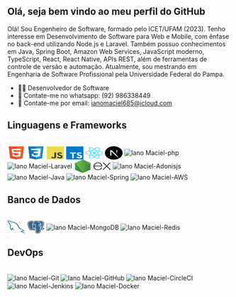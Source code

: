 ## Olá, seja bem vindo ao meu perfil do GitHub
Olá! Sou Engenheiro de Software, formado pelo ICET/UFAM (2023). Tenho interesse em Desenvolvimento de Software para Web e Mobile, com ênfase no back-end utilizando Node.js e Laravel. Também possuo conhecimentos em Java, Spring Boot, Amazon Web Services, JavaScript moderno, TypeScript, React, React Native, APIs REST, além de ferramentas de controle de versão e automação. Atualmente, sou mestrando em Engenharia de Software Profissional pela Universidade Federal do Pampa.

- 👨‍💻 Desenvolvedor de Software
- 📲 Contate-me no whatsapp: (92) 986338449
- 📧 Contate-me por email: ianomaciel685@icloud.com
<!-- 🔗 Portfólio: https://www.ianodev.com/ -->

## Linguagens e Frameworks

<div style="display: inline_block"><br>
  <img align="center" alt="Iano Maciel-HTML" height="30" width="40" src="https://raw.githubusercontent.com/devicons/devicon/master/icons/html5/html5-original.svg">
  <img align="center" alt="Iano Maciel-CSS" height="30" width="40" src="https://raw.githubusercontent.com/devicons/devicon/master/icons/css3/css3-original.svg">
  <img align="center" alt="Iano Maciel-Js" height="30" width="40" src="https://raw.githubusercontent.com/devicons/devicon/master/icons/javascript/javascript-original.svg">
  <img align="center" alt="Iano Maciel-Ts" height="30" width="40" src="https://raw.githubusercontent.com/devicons/devicon/master/icons/typescript/typescript-original.svg">
  <img align="center" alt="Iano Maciel-React" height="30" width="40" src="https://raw.githubusercontent.com/devicons/devicon/master/icons/react/react-original.svg">
  <img align="center" alt="Iano Maciel-Next" height="30" width="40" src="https://raw.githubusercontent.com/devicons/devicon/master/icons/nextjs/nextjs-original.svg">

  <img align="center" alt="Iano Maciel-php" height="30" width="40" src="https://cdn.jsdelivr.net/gh/devicons/devicon@latest/icons/php/php-original.svg" />
  <img align="center" alt="Iano Maciel-Laravel" height="30" width="40" src="https://cdn.jsdelivr.net/gh/devicons/devicon@latest/icons/laravel/laravel-original.svg" />          

  <img align="center" alt="Iano Maciel-Node.js" height="30" width="40" src="https://raw.githubusercontent.com/devicons/devicon/master/icons/nodejs/nodejs-original.svg">
  <img align="center" alt="Iano Maciel-Express" height="30" width="40" src="https://raw.githubusercontent.com/devicons/devicon/master/icons/express/express-original.svg">
  <img align="center" alt="Iano Maciel-Adonisjs" height="30" width="40" src="https://cdn.jsdelivr.net/gh/devicons/devicon/icons/adonisjs/adonisjs-original.svg">
  <img align="center" alt="Iano Maciel-Java" height="30" width="40" src="https://cdn.jsdelivr.net/gh/devicons/devicon/icons/java/java-original.svg">
  <img align="center" alt="Iano Maciel-Spring" height="30" width="40" src="https://cdn.jsdelivr.net/gh/devicons/devicon/icons/spring/spring-original.svg">
  <img align="center" alt="Iano Maciel-AWS" height="30" width="40" src="https://cdn.jsdelivr.net/gh/devicons/devicon/icons/amazonwebservices/amazonwebservices-original-wordmark.svg">
</div>

## Banco de Dados
<div style="display: inline_block"><br>
  <img align="center" alt="Iano Maciel-MySQL" height="30" width="40" src="https://raw.githubusercontent.com/devicons/devicon/master/icons/mysql/mysql-original.svg">
  <img align="center" alt="Iano Maciel-PostgreSQL" height="30" width="40" src="https://raw.githubusercontent.com/devicons/devicon/master/icons/postgresql/postgresql-original.svg">
  <img align="center" alt="Iano Maciel-MongoDB" height="30" width="40" src="https://cdn.jsdelivr.net/gh/devicons/devicon/icons/mongodb/mongodb-original.svg">
  <img align="center" alt="Iano Maciel-Redis" height="30" width="40" src="https://cdn.jsdelivr.net/gh/devicons/devicon/icons/redis/redis-original-wordmark.svg">
</div>

## DevOps
<div style="display: inline_block"><br>
  <img align="center" alt="Iano Maciel-Git" height="30" width="40" src="https://cdn.jsdelivr.net/gh/devicons/devicon/icons/git/git-original.svg">
  <img align="center" alt="Iano Maciel-GitHub" height="30" width="40" src="https://cdn.jsdelivr.net/gh/devicons/devicon/icons/github/github-original.svg">
  <img align="center" alt="Iano Maciel-CircleCI" height="30" width="40" src="https://cdn.jsdelivr.net/gh/devicons/devicon/icons/circleci/circleci-plain-wordmark.svg">
  <img align="center" alt="Iano Maciel-Jenkins" height="30" width="40" src="https://cdn.jsdelivr.net/gh/devicons/devicon/icons/jenkins/jenkins-original.svg">
  <img align="center" alt="Iano Maciel-Docker" height="30" width="40" src="https://cdn.jsdelivr.net/gh/devicons/devicon/icons/docker/docker-original.svg">
</div>        
